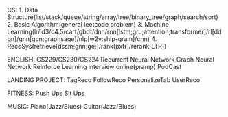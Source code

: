 CS:
    1. Data Structure(list/stack/queue/string/array/tree/binary_tree/graph/search/sort)
    2. Basic Algorithm(general leetcode problem)
    3. Machine Learning(lr/id3/c4.5/cart/gbdt/dnn/rnn[lstm;gru;attention;transformer]/rl[ddqn]/gnn[gcn;graphsage]/nlp[w2v:ship-gram]/cnn)
    4. RecoSys(retrieve[dssm;gnn;ge;]/rank[pxtr]/rerank[LTR])

ENGLISH:
    CS229/CS230/CS224
    Recurrent Neural Network
    Graph Neural Network
    Reinforce Learning
    interview online(pramp)
    PodCast

LANDING PROJECT:
    TagReco
    FollowReco
    PersonalizeTab
    UserReco

FITNESS:
    Push Ups
    Sit Ups

MUSIC:
    Piano(Jazz/Blues)
    Guitar(Jazz/Blues)